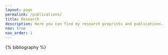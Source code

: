```yaml
---
layout: page
permalink: /publications/
title: Research
description: Here you can find my research preprints and publications. Below you may find other research-related content such as talks and posters.
nav: true
nav_order: 1
---
```


<!-- _pages/publications.md -->
<div class="publications">

{% bibliography %}

</div>
